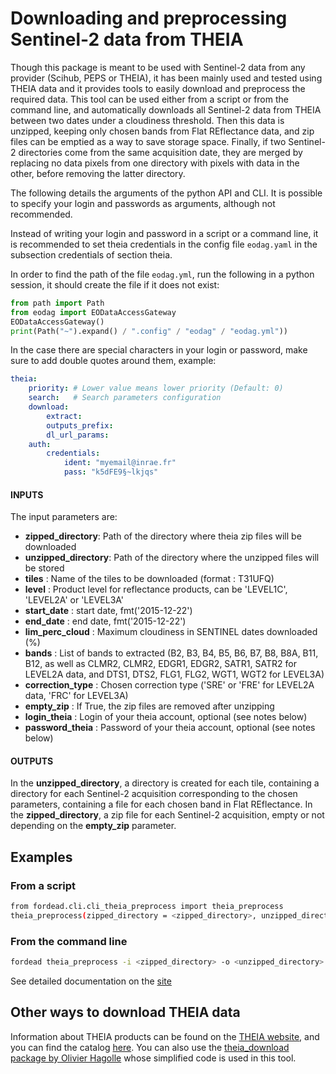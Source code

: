 # Downloading and preprocessing Sentinel-2 data from THEIA

Though this package is meant to be used with Sentinel-2 data from any provider (Scihub, PEPS or THEIA), it has been mainly used and tested using THEIA data and it provides tools to easily download and preprocess the required data.
This tool can be used either from a script or from the command line, and automatically downloads all Sentinel-2 data from THEIA between two dates under a cloudiness threshold. Then this data is unzipped, keeping only chosen bands from Flat REflectance data, and zip files can be emptied as a way to save storage space.
Finally, if two Sentinel-2 directories come from the same acquisition date, they are merged by replacing no data pixels from one directory with pixels with data in the other, before removing the latter directory.

The following details the arguments of the python API and CLI. It is possible
to specify your login and passwords as arguments, although not recommended.

Instead of writing your login and password in a script or a command line,
it is recommended to set theia credentials in the config file `eodag.yaml`
in the subsection credentials of section theia.

In order to find the path of the file `eodag.yml`, run the following
in a python session, it should create the file if it does not exist:
```python
from path import Path
from eodag import EODataAccessGateway
EODataAccessGateway()
print(Path("~").expand() / ".config" / "eodag" / "eodag.yml"))
```

In the case there are special characters in your
login or password, make sure to add double quotes around them,
example:
```yaml
theia:
    priority: # Lower value means lower priority (Default: 0)
    search:   # Search parameters configuration
    download:
        extract:
        outputs_prefix:
        dl_url_params:
    auth:
        credentials:
            ident: "myemail@inrae.fr"
            pass: "k5dFE9§~lkjqs"
```


#### INPUTS
The input parameters are:

- **zipped_directory**: Path of the directory where theia zip files will be downloaded
- **unzipped_directory**: Path of the directory where the unzipped files will be stored
- **tiles** : Name of the tiles to be downloaded (format : T31UFQ)
- **level** : Product level for reflectance products, can be 'LEVEL1C', 'LEVEL2A' or 'LEVEL3A'
- **start_date** : start date, fmt('2015-12-22')
- **end_date** : end date, fmt('2015-12-22')
- **lim_perc_cloud** : Maximum cloudiness in SENTINEL dates downloaded (%)
- **bands** : List of bands to extracted (B2, B3, B4, B5, B6, B7, B8, B8A, B11, B12, as well as CLMR2, CLMR2, EDGR1, EDGR2, SATR1, SATR2 for LEVEL2A data, and DTS1, DTS2, FLG1, FLG2, WGT1, WGT2 for LEVEL3A)
- **correction_type** : Chosen correction type ('SRE' or 'FRE' for LEVEL2A data, 'FRC' for LEVEL3A)
- **empty_zip** : If True, the zip files are removed after unzipping
- **login_theia** : Login of your theia account, optional (see notes below)
- **password_theia** : Password of your theia account, optional (see notes below)

#### OUTPUTS
In the **unzipped_directory**, a directory is created for each tile, containing a directory for each Sentinel-2 acquisition corresponding to the chosen parameters, containing a file for each chosen band in Flat REflectance.
In the **zipped_directory**, a zip file for each Sentinel-2 acquisition, empty or not depending on the **empty_zip** parameter.

## Examples
### From a script

```bash
from fordead.cli.cli_theia_preprocess import theia_preprocess
theia_preprocess(zipped_directory = <zipped_directory>, unzipped_directory = <unzipped_directory>, tiles = ["T31UFQ","T31UFP"], login_theia = <login_theia>, password_theia = <password_theia>, level = "LEVEL2A", start_date = "2015-01-01", end_date = "2025-01-01", lim_perc_cloud = 50, bands = ["B2", "B3", "B4", "B5", "B6", "B7", "B8", "B8A", "B11", "B12", "CLMR2"], empty_zip = True)
```

### From the command line

```bash
fordead theia_preprocess -i <zipped_directory> -o <unzipped_directory> -t T31UFQ -t T31UFP --login_theia <login_theia> --password_theia <password_theia> --level LEVEL2A --start_date 2015-01-01 --end_date 2025-01-01 -n 50 -b B2 -b B3 -b B4 -b B5 -b B6 -b B7 -b B8 -b B8A -b B11 -b B12 -b CLMR2 --empty_zip
```

See detailed documentation on the [site](https://fordead.gitlab.io/fordead_package/docs/cli/#fordead-theia_preprocess)

## Other ways to download THEIA data

Information about THEIA products can be found on the [THEIA website](https://www.theia-land.fr/), and you can find the catalog [here](https://theia.cnes.fr/atdistrib/rocket/#/search?collection=SENTINEL2).
You can also use the [theia_download package by Olivier Hagolle](https://github.com/olivierhagolle/theia_download) whose simplified code is used in this tool.